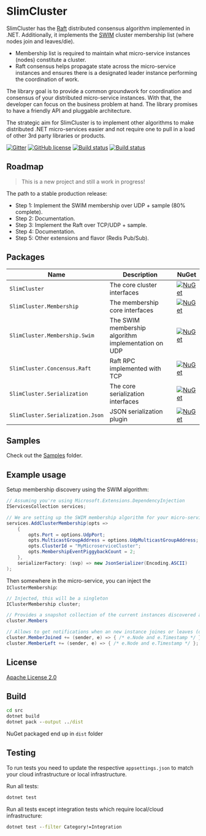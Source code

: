 # SlimCluster

SlimCluster has the [Raft](https://raft.github.io/raft.pdf) distributed consensus algorithm implemented in .NET.
Additionally, it implements the [SWIM](https://www.cs.cornell.edu/projects/Quicksilver/public_pdfs/SWIM.pdf) cluster membership list (where nodes join and leaves/die).

* Membership list is required to maintain what micro-service instances (nodes) constitute a cluster.
* Raft consensus helps propagate state across the micro-service instances and ensures there is a designated leader instance performing the coordination of work.

The library goal is to provide a common groundwork for coordination and consensus of your distributed micro-service instances.
With that, the developer can focus on the business problem at hand.
The library promises to have a friendly API and pluggable architecture.

The strategic aim for SlimCluster is to implement other algorithms to make distributed .NET micro-services easier and not require one to pull in a load of other 3rd party libraries or products.

[![Gitter](https://badges.gitter.im/SlimCluster/community.svg)](https://gitter.im/SlimCluster/community?utm_source=badge&utm_medium=badge&utm_campaign=pr-badge)
[![GitHub license](https://img.shields.io/github/license/zarusz/SlimCluster)](https://github.com/zarusz/SlimCluster/blob/master/LICENSE)
[![Build status](https://ci.appveyor.com/api/projects/status/rx5hdn71qbgonvp5/branch/master?svg=true&passingText=master%20OK&pendingText=master%20pending&failingText=master%20failL)](https://ci.appveyor.com/project/zarusz/slimcluster/branch/master)
[![Build status](https://ci.appveyor.com/api/projects/status/rx5hdn71qbgonvp5?svg=true&passingText=other%20OK&pendingText=other%20pending&failingText=other%20fail)](https://ci.appveyor.com/project/zarusz/slimcluster)

## Roadmap

> This is a new project and still a work in progress!

The path to a stable production release:

* Step 1: Implement the SWIM membership over UDP + sample (80% complete).
* Step 2: Documentation.
* Step 3: Implement the Raft over TCP/UDP + sample.
* Step 4: Documentation.
* Step 5: Other extensions and flavor (Redis Pub/Sub).

## Packages

| Name                             | Description                                         | NuGet                                                                                                                                        |
| -------------------------------- | --------------------------------------------------- | -------------------------------------------------------------------------------------------------------------------------------------------- |
| `SlimCluster`                    | The core cluster interfaces                         | [![NuGet](https://img.shields.io/nuget/v/SlimCluster.svg)](https://www.nuget.org/packages/SlimCluster)                                       |
| `SlimCluster.Membership`         | The membership core interfaces                      | [![NuGet](https://img.shields.io/nuget/v/SlimCluster.Membership.svg)](https://www.nuget.org/packages/SlimCluster.Membership)                 |
| `SlimCluster.Membership.Swim`    | The SWIM membership algorithm implementation on UDP | [![NuGet](https://img.shields.io/nuget/v/SlimCluster.Membership.Swim.svg)](https://www.nuget.org/packages/SlimCluster.Membership.Swim)       |
| `SlimCluster.Concensus.Raft`     | Raft RPC implemented with TCP                       | [![NuGet](https://img.shields.io/nuget/v/SlimCluster.Concensus.Raft.svg)](https://www.nuget.org/packages/SlimCluster.Concensus.Raft)         |
| `SlimCluster.Serialization`      | The core serialization interfaces                   | [![NuGet](https://img.shields.io/nuget/v/SlimCluster.Serialization.svg)](https://www.nuget.org/packages/SlimCluster.Serialization)           |
| `SlimCluster.Serialization.Json` | JSON serialization plugin                           | [![NuGet](https://img.shields.io/nuget/v/SlimCluster.Serialization.Json.svg)](https://www.nuget.org/packages/SlimCluster.Serialization.Json) |

## Samples

Check out the [Samples](src/Samples/) folder.

## Example usage

Setup membership discovery using the SWIM algorithm:

```cs
// Assuming you're using Microsoft.Extensions.DependencyInjection
IServicesCollection services;

// We are setting up the SWIM membership algorithm for your micro-service instances
services.AddClusterMembership(opts =>
    {
        opts.Port = options.UdpPort;
        opts.MulticastGroupAddress = options.UdpMulticastGroupAddress;
        opts.ClusterId = "MyMicroserviceCluster";
        opts.MembershipEventPiggybackCount = 2;
    },
    serializerFactory: (svp) => new JsonSerializer(Encoding.ASCII)
);
```

Then somewhere in the micro-service, you can inject the `IClusterMembership`:

```cs
// Injected, this will be a singleton
IClusterMembership cluster;

// Provides a snapshot collection of the current instances discovered and alive/healthy:
cluster.Members 

// Allows to get notifications when an new instance joines or leaves (dies):
cluster.MemberJoined += (sender, e) => { /* e.Node and e.Timestamp */ };
cluster.MemberLeft += (sender, e) => { /* e.Node and e.Timestamp */ };

```

## License

[Apache License 2.0](https://www.apache.org/licenses/LICENSE-2.0)

## Build

```cmd
cd src
dotnet build
dotnet pack --output ../dist
```

NuGet packaged end up in `dist` folder

## Testing

To run tests you need to update the respective `appsettings.json` to match your cloud infrastructure or local infrastructure.

Run all tests:
```cmd
dotnet test
```

Run all tests except  integration tests which require local/cloud infrastructure:
```cmd
dotnet test --filter Category!=Integration
```
